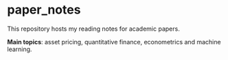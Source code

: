 # paper_notes

This repository hosts my reading notes for academic papers.

**Main topics**: asset pricing, quantitative finance, econometrics and machine learning.

